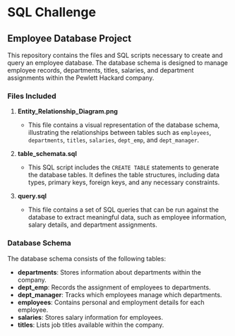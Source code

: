 # SQL Challenge

## Employee Database Project

This repository contains the files and SQL scripts necessary to create and query an employee database. The database schema is designed to manage employee records, departments, titles, salaries, and department assignments within the Pewlett Hackard company.

### Files Included

1. **Entity_Relationship_Diagram.png**
   - This file contains a visual representation of the database schema, illustrating the relationships between tables such as `employees`, `departments`, `titles`, `salaries`, `dept_emp`, and `dept_manager`.

2. **table_schemata.sql**
   - This SQL script includes the `CREATE TABLE` statements to generate the database tables. It defines the table structures, including data types, primary keys, foreign keys, and any necessary constraints.

3. **query.sql**
   - This file contains a set of SQL queries that can be run against the database to extract meaningful data, such as employee information, salary details, and department assignments.

### Database Schema

The database schema consists of the following tables:

- **departments**: Stores information about departments within the company.
- **dept_emp**: Records the assignment of employees to departments.
- **dept_manager**: Tracks which employees manage which departments.
- **employees**: Contains personal and employment details for each employee.
- **salaries**: Stores salary information for employees.
- **titles**: Lists job titles available within the company.